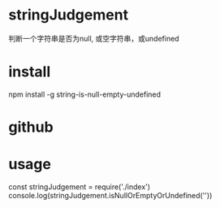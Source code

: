 # stringJudgement
判断一个字符串是否为null, 或空字符串，或undefined

# install
npm install -g string-is-null-empty-undefined

# github

# usage
const stringJudgement = require('./index')
console.log(stringJudgement.isNullOrEmptyOrUndefined(''))
